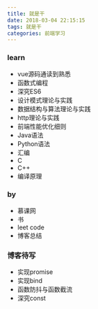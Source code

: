 ```yaml
---
title: 就是干
date: 2018-03-04 22:15:15
tags: 就是干
categories: 前端学习
---
```

### learn
*  vue源码通读到熟悉
*  函数式编程
*  深究ES6
*  设计模式理论与实践
*  数据结构与算法理论与实践
*  http理论与实践
*  前端性能优化细则
*  Java语法
*  Python语法
*  汇编
*  C
*  C++
*  编译原理

### by
*  慕课网
*  书
*  leet code
*  博客总结

### 博客待写
*   实现promise
*   实现bind
*   函数防抖与函数截流
*   深究const

